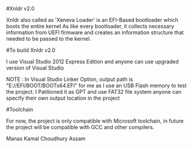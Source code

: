 #Xnldr v2.0

Xnldr also called as 'Xeneva Loader' is an EFI-Based bootloader which boots the entire kernel
As like every bootloader, it collects necessary information from UEFI firmware and creates an
information structure that needed to be passed to the kernel. 

#To build Xnldr v2.0 

I use Visual Studio 2012 Express Edition
and anyone can use upgraded version of Visual Studio

NOTE : In Visual Studio Linker Option, output path is "E://EFI/BOOT/BOOTx64.EFI" for me as
I use an USB Flash memory to test the project. I Patitioned it as GPT and use FAT32 file system
anyone can specify their own output location in the project

#Toolchain

For now, the project is only compatible with Microsoft toolchain, in future the project will be
compatible with GCC and other compilers.

 
Manas Kamal Choudhury
Assam
